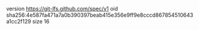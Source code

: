 version https://git-lfs.github.com/spec/v1
oid sha256:4e587fa471a7a0b390397beab415e356e9ff9e8cccd867854510643a1cc2f129
size 16
